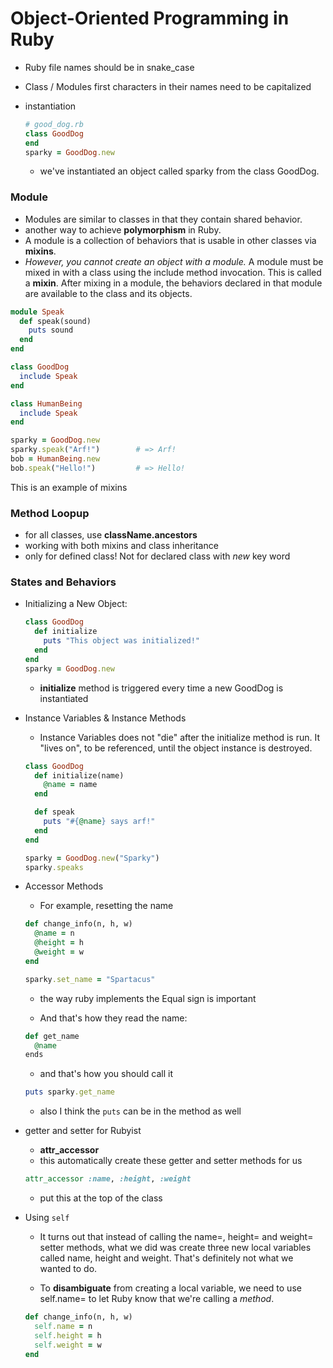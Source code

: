 # Object-Oriented Programming in Ruby

- Ruby file names should be in snake_case
- Class / Modules first characters in their names need to be capitalized

- instantiation

  ```ruby
  # good_dog.rb
  class GoodDog
  end
  sparky = GoodDog.new
  ```

  - we've instantiated an object called sparky from the class GoodDog.

### Module
  - Modules are similar to classes in that they contain shared behavior.
  - another way to achieve **polymorphism** in Ruby.
  - A module is a collection of behaviors that is usable in other classes via **mixins**.
  - _However, you cannot create an object with a module._ A module must be mixed in with a class using the include method invocation. This is called a **mixin**. After mixing in a module, the behaviors declared in that module are available to the class and its objects.

  ```ruby
  module Speak
    def speak(sound)
      puts sound
    end
  end

  class GoodDog
    include Speak
  end

  class HumanBeing
    include Speak
  end

  sparky = GoodDog.new
  sparky.speak("Arf!")        # => Arf!
  bob = HumanBeing.new
  bob.speak("Hello!")         # => Hello!
  ```
  This is an example of mixins

### Method Loopup
  - for all classes, use **className.ancestors**
  - working with both mixins and class inheritance
  - only for defined class! Not for declared class with _new_ key word

### States and Behaviors
  - Initializing a New Object:
    ```ruby
    class GoodDog
      def initialize
        puts "This object was initialized!"
      end
    end
    sparky = GoodDog.new
    ```
    - **initialize** method is triggered every time a new GoodDog is instantiated

  - Instance Variables & Instance Methods
    -  Instance Variables does not "die" after the initialize method is run. It "lives on", to be referenced, until the object instance is destroyed.
    ```ruby
    class GoodDog
      def initialize(name)
        @name = name
      end

      def speak
        puts "#{@name} says arf!"
      end
    end

    sparky = GoodDog.new("Sparky")
    sparky.speaks
    ```
  - Accessor Methods
    - For example, resetting the name 
    ```ruby
    def change_info(n, h, w)
      @name = n
      @height = h
      @weight = w
    end
    ```

    ```ruby
    sparky.set_name = "Spartacus"
    ```

    - the way ruby implements the Equal sign is important


    - And that's how they read the name:
    ```ruby
    def get_name
      @name
    ends
    ```

    - and that's how you should call it
    ```ruby
    puts sparky.get_name
    ```

    - also I think the `puts` can be in the method as well

  - getter and setter for Rubyist
    - **attr_accessor**
    - this automatically create these getter and setter methods for us
    ```ruby
    attr_accessor :name, :height, :weight
    ```
    - put this at the top of the class

  - Using `self`
    -  It turns out that instead of calling the name=, height= and weight= setter methods, what we did was create three new local variables called name, height and weight. That's definitely not what we wanted to do.

    - To **disambiguate** from creating a local variable, we need to use self.name= to let Ruby know that we're calling a _method_.

    ```ruby
    def change_info(n, h, w)
      self.name = n
      self.height = h
      self.weight = w
    end
    ```